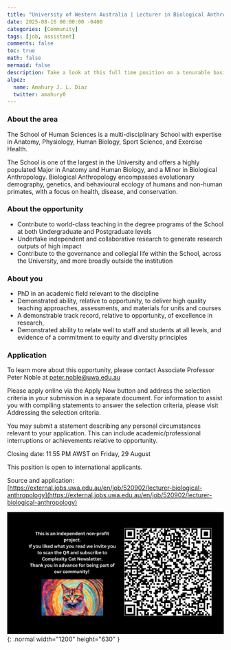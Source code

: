 ```yaml
---
title: "University of Western Australia | Lecturer in Biological Anthropology"
date: 2025-08-16 00:00:00 -0400
categories: [Community]
tags: [job, assistant]
comments: false
toc: true
math: false
mermaid: false
description: Take a look at this full time position on a tenurable basis. Base salary range is Level B, $118,150 – $139,812 p.a. plus 17% superannuation.
alpez:
  name: Amahury J. L. Diaz
  twitter: amahury0
---
```

### About the area
The School of Human Sciences is a multi-disciplinary School with expertise in Anatomy, Physiology, Human Biology, Sport Science, and Exercise Health.

The School is one of the largest in the University and offers a highly populated Major in Anatomy and Human Biology, and a Minor in Biological Anthropology. Biological Anthropology encompasses evolutionary demography, genetics, and behavioural ecology of humans and non-human primates, with a focus on health, disease, and conservation.

### About the opportunity
- Contribute to world-class teaching in the degree programs of the School at both Undergraduate and Postgraduate levels
- Undertake independent and collaborative research to generate research outputs of high impact
- Contribute to the governance and collegial life within the School, across the University, and more broadly outside the institution

### About you
- PhD in an academic field relevant to the discipline
- Demonstrated ability, relative to opportunity, to deliver high quality teaching approaches, assessments, and materials for units and courses
- A demonstrable track record, relative to opportunity, of excellence in research,
- Demonstrated ability to relate well to staff and students at all levels, and evidence of a commitment to equity and diversity principles

### Application
To learn more about this opportunity, please contact Associate Professor Peter Noble at peter.noble@uwa.edu.au

Please apply online via the Apply Now button and address the selection criteria in your submission in a separate document. For information to assist you with compiling statements to answer the selection criteria, please visit Addressing the selection criteria.

You may submit a statement describing any personal circumstances relevant to your application. This can include academic/professional interruptions or achievements relative to opportunity.

Closing date: 11:55 PM AWST on Friday, 29 August

This position is open to international applicants.

Source and application: [https://external.jobs.uwa.edu.au/en/job/520902/lecturer-biological-anthropology](https://external.jobs.uwa.edu.au/en/job/520902/lecturer-biological-anthropology)

![Desktop View](/assets/img/fix/complexity-cat-newsletter.png){: .normal width="1200" height="630" }
